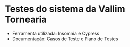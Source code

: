 # Testes do sistema da Vallim Tornearia

- Ferramenta utilizada: Insomnia e Cypress
- Documentação: Casos de Teste e Plano de Testes